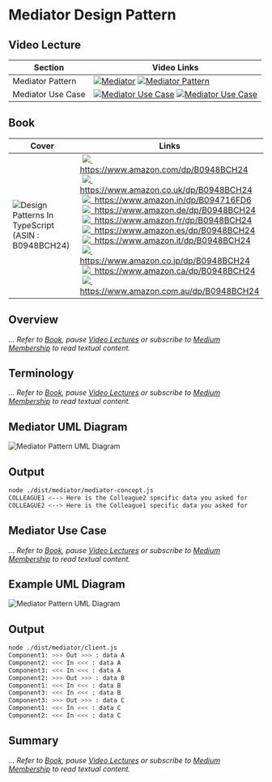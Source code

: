 # Mediator Design Pattern

## Video Lecture

| Section           | Video Links                                                                                                                                                                                                          |
| ----------------- | -------------------------------------------------------------------------------------------------------------------------------------------------------------------------------------------------------------------- |
| Mediator Pattern  | <a class="udemyVideoLink" href="https://www.udemy.com/course/design-patterns-typescript/learn/lecture/27023512/?referralCode=6384C079FB0A503DB9D9" target="_blank" title="Mediator"><img src="../img/udemy_btn_sm.gif" alt="Mediator"/></a>&nbsp;<a id="ytVideoLink" href="https://www.youtube.com/watch?v=ES2WBOhVIhM&list=PLKWUX7aMnlELvv8bXquIgxXYyHH5SFlaP" target="_blank" title="Mediator Pattern"><img src="../img/yt_btn_sm.gif" alt="Mediator Pattern"/></a>   |
| Mediator Use Case | <a class="udemyVideoLink" href="https://www.udemy.com/course/design-patterns-typescript/learn/lecture/27023516/?referralCode=6384C079FB0A503DB9D9" target="_blank" title="Mediator Use Case"><img src="../img/udemy_btn_sm.gif" alt="Mediator Use Case"/></a>&nbsp;<a id="ytVideoLink" href="https://www.youtube.com/watch?v=1yZhuA4jJic&list=PLKWUX7aMnlELvv8bXquIgxXYyHH5SFlaP" target="_blank" title="Mediator Use Case"><img src="../img/yt_btn_sm.gif" alt="Mediator Use Case"/></a> |

## Book 

Cover | Links
-|-
![Design Patterns In TypeScript (ASIN : B0948BCH24)](../img/dp_typescript_125.jpg) | &nbsp;<a href="https://www.amazon.com/dp/B0948BCH24"><img src="../img/flag_us.gif">&nbsp; https://www.amazon.com/dp/B0948BCH24</a><br/>&nbsp;<a href="https://www.amazon.co.uk/dp/B0948BCH24"><img src="../img/flag_uk.gif">&nbsp; https://www.amazon.co.uk/dp/B0948BCH24</a><br/>&nbsp;<a href="https://www.amazon.in/dp/B094716FD6"><img src="../img/flag_in.gif">&nbsp; https://www.amazon.in/dp/B094716FD6</a><br/>&nbsp;<a href="https://www.amazon.de/dp/B0948BCH24"><img src="../img/flag_de.gif">&nbsp; https://www.amazon.de/dp/B0948BCH24</a><br/>&nbsp;<a href="https://www.amazon.fr/dp/B0948BCH24"><img src="../img/flag_fr.gif">&nbsp; https://www.amazon.fr/dp/B0948BCH24</a><br/>&nbsp;<a href="https://www.amazon.es/dp/B0948BCH24"><img src="../img/flag_es.gif">&nbsp; https://www.amazon.es/dp/B0948BCH24</a><br/>&nbsp;<a href="https://www.amazon.it/dp/B0948BCH24"><img src="../img/flag_it.gif">&nbsp; https://www.amazon.it/dp/B0948BCH24</a><br/>&nbsp;<a href="https://www.amazon.co.jp/dp/B0948BCH24"><img src="../img/flag_jp.gif">&nbsp; https://www.amazon.co.jp/dp/B0948BCH24</a><br/>&nbsp;<a href="https://www.amazon.ca/dp/B0948BCH24"><img src="../img/flag_ca.gif">&nbsp; https://www.amazon.ca/dp/B0948BCH24</a><br/>&nbsp;<a href="https://www.amazon.com.au/dp/B0948BCH24"><img src="../img/flag_au.gif">&nbsp; https://www.amazon.com.au/dp/B0948BCH24</a>


## Overview

_... Refer to [Book](https://www.amazon.com/dp/B0948BCH24), pause [Video Lectures](#videos) or subscribe to [Medium Membership](https://sean-bradley.medium.com/membership) to read textual content._

## Terminology

_... Refer to [Book](https://www.amazon.com/dp/B0948BCH24), pause [Video Lectures](#videos) or subscribe to [Medium Membership](https://sean-bradley.medium.com/membership) to read textual content._

## Mediator UML Diagram

![Mediator Pattern UML Diagram](../img/mediator_concept.svg)

## Output

```bash
node ./dist/mediator/mediator-concept.js
COLLEAGUE1 <--> Here is the Colleague2 specific data you asked for
COLLEAGUE2 <--> Here is the Colleague1 specific data you asked for
```

## Mediator Use Case

_... Refer to [Book](https://www.amazon.com/dp/B0948BCH24), pause [Video Lectures](#videos) or subscribe to [Medium Membership](https://sean-bradley.medium.com/membership) to read textual content._

## Example UML Diagram

![Mediator Pattern UML Diagram](../img/mediator_example.svg)

## Output

```bash
node ./dist/mediator/client.js
Component1: >>> Out >>> : data A
Component2: <<< In <<< : data A
Component3: <<< In <<< : data A
Component2: >>> Out >>> : data B
Component1: <<< In <<< : data B
Component3: <<< In <<< : data B
Component3: >>> Out >>> : data C
Component1: <<< In <<< : data C
Component2: <<< In <<< : data C
```

## Summary

_... Refer to [Book](https://www.amazon.com/dp/B0948BCH24), pause [Video Lectures](#videos) or subscribe to [Medium Membership](https://sean-bradley.medium.com/membership) to read textual content._
